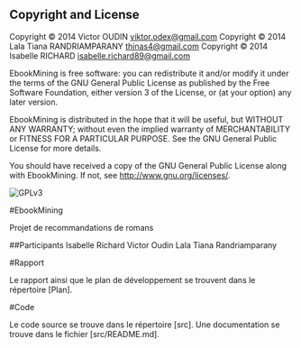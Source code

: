 Copyright and License
----------------------
Copyright © 2014 Victor OUDIN <viktor.odex@gmail.com>
Copyright © 2014 Lala Tiana RANDRIAMPARANY <thinas4@gmail.com>
Copyright © 2014 Isabelle RICHARD <isabelle.richard89@gmail.com>

EbookMining is free software: you can redistribute it and/or modify
it under the terms of the GNU General Public License as published by
the Free Software Foundation, either version 3 of the License, or
(at your option) any later version.

EbookMining is distributed in the hope that it will be useful,
but WITHOUT ANY WARRANTY; without even the implied warranty of
MERCHANTABILITY or FITNESS FOR A PARTICULAR PURPOSE.  See the
GNU General Public License for more details.

You should have received a copy of the GNU General Public License
along with EbookMining.  If not, see <http://www.gnu.org/licenses/>.

![GPLv3](http://www.gnu.org/graphics/gplv3-88x31.png)

#EbookMining

Projet de recommandations de romans

##Participants
	Isabelle Richard
	Victor Oudin
	Lala Tiana Randriamparany

#Rapport

Le rapport ainsi que le plan de développement se trouvent dans le répertoire
[Plan].

#Code

Le code source se trouve dans le répertoire [src].
Une documentation se trouve dans le fichier [src/README.md].
